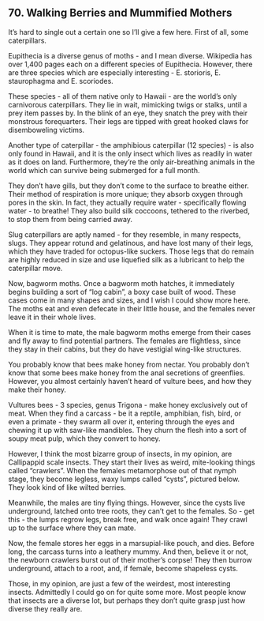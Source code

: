 
## 70. Walking Berries and Mummified Mothers

It’s hard to single out a certain one so I’ll give a few here. First of all, some caterpillars.

Eupithecia is a diverse genus of moths - and I mean diverse. Wikipedia has over 1,400 pages each on a different species of Eupithecia. However, there are three species which are especially interesting - E. storioris, E. staurophagma and E. scoriodes.

These species - all of them native only to Hawaii - are the world’s only carnivorous caterpillars. They lie in wait, mimicking twigs or stalks, until a prey item passes by. In the blink of an eye, they snatch the prey with their monstrous forequarters. Their legs are tipped with great hooked claws for disemboweling victims.

Another type of caterpillar - the amphibious caterpillar (12 species) - is also only found in Hawaii, and it is the only insect which lives as readily in water as it does on land. Furthermore, they’re the only air-breathing animals in the world which can survive being submerged for a full month.

They don’t have gills, but they don’t come to the surface to breathe either. Their method of respiration is more unique; they absorb oxygen through pores in the skin. In fact, they actually require water - specifically flowing water - to breathe! They also build silk coccoons, tethered to the riverbed, to stop them from being carried away.

Slug caterpillars are aptly named - for they resemble, in many respects, slugs. They appear rotund and gelatinous, and have lost many of their legs, which they have traded for octopus-like suckers. Those legs that do remain are highly reduced in size and use liquefied silk as a lubricant to help the caterpillar move.

Now, bagworm moths. Once a bagworm moth hatches, it immediately begins building a sort of “log cabin”, a boxy case built of wood. These cases come in many shapes and sizes, and I wish I could show more here. The moths eat and even defecate in their little house, and the females never leave it in their whole lives.

When it is time to mate, the male bagworm moths emerge from their cases and fly away to find potential partners. The females are flightless, since they stay in their cabins, but they do have vestigial wing-like structures.

You probably know that bees make honey from nectar. You probably don’t know that some bees make honey from the anal secretions of greenflies. However, you almost certainly haven’t heard of vulture bees, and how they make their honey.

Vultures bees - 3 species, genus Trigona - make honey exclusively out of meat. When they find a carcass - be it a reptile, amphibian, fish, bird, or even a primate - they swarm all over it, entering through the eyes and chewing it up with saw-like mandibles. They churn the flesh into a sort of soupy meat pulp, which they convert to honey.

However, I think the most bizarre group of insects, in my opinion, are Callipappid scale insects. They start their lives as weird, mite-looking things called “crawlers”. When the females metamorphose out of that nymph stage, they become legless, waxy lumps called “cysts”, pictured below. They look kind of like wilted berries.

Meanwhile, the males are tiny flying things. However, since the cysts live underground, latched onto tree roots, they can’t get to the females. So - get this - the lumps regrow legs, break free, and walk once again! They crawl up to the surface where they can mate.

Now, the female stores her eggs in a marsupial-like pouch, and dies. Before long, the carcass turns into a leathery mummy. And then, believe it or not, the newborn crawlers burst out of their mother’s corpse! They then burrow underground, attach to a root, and, if female, become shapeless cysts.

Those, in my opinion, are just a few of the weirdest, most interesting insects. Admittedly I could go on for quite some more. Most people know that insects are a diverse lot, but perhaps they don’t quite grasp just how diverse they really are.

